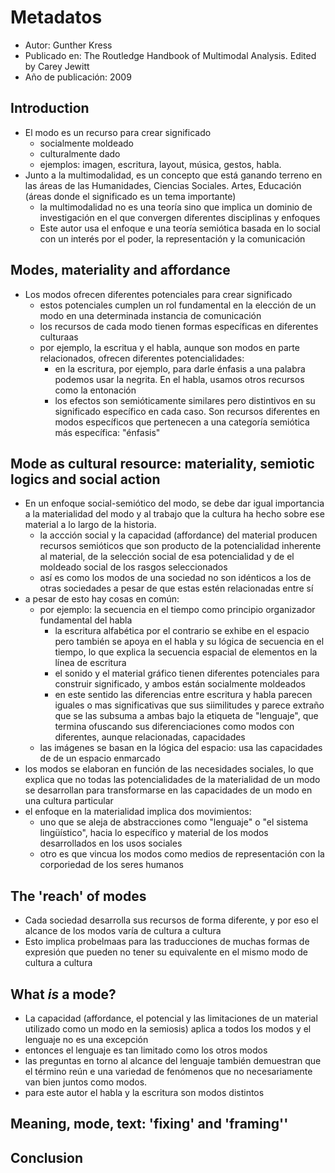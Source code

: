 # Metadatos
- Autor: Gunther Kress
- Publicado en: The Routledge Handbook of Multimodal Analysis. Edited by Carey Jewitt
- Año de publicación: 2009

## Introduction
- El modo es un recurso para crear significado
	- socialmente moldeado
	- culturalmente dado
	- ejemplos: imagen, escritura, layout, música, gestos, habla.
- Junto a la multimodalidad, es un concepto que está ganando terreno en las áreas de las Humanidades, Ciencias Sociales. Artes, Educación (áreas donde el significado es un tema importante)
	- la multimodalidad no es una teoría sino que implica un dominio de investigación en el que convergen diferentes disciplinas y enfoques
	- Este autor usa el enfoque e una teoría semiótica basada en lo social con un interés por el poder, la representación y la comunicación
## Modes, materiality and affordance
- Los modos ofrecen diferentes potenciales para crear significado
	- estos potenciales cumplen un rol fundamental en la elección de un modo en una determinada instancia de comunicación
	- los recursos de cada modo tienen formas específicas en diferentes culturaas
	- por ejemplo, la escritua y el habla, aunque son modos en parte relacionados, ofrecen diferentes potencialidades:
		- en la escritura, por ejemplo, para darle énfasis a una palabra podemos usar la negrita. En el habla, usamos otros recursos como la entonación
		- los efectos son semióticamente similares pero distintivos en su significado específico en cada caso. Son recursos diferentes en modos específicos que pertenecen a una categoría semiótica más específica: "énfasis"
## Mode as cultural resource: materiality, semiotic logics and social action
- En un enfoque social-semiótico del modo, se debe dar igual importancia a la materialidad del modo y al trabajo que la cultura ha hecho sobre ese material a lo largo de la historia.
	- la accción social y la capacidad (affordance) del material producen recursos semióticos que son producto de la potencialidad inherente al material, de la selección social de esa potencialidad y de el moldeado social de los rasgos seleccionados
	- así es como los modos de una sociedad no son idénticos a los de otras sociedades a pesar de que estas estén relacionadas entre sí
- a pesar de esto hay cosas en común:
	-  por ejemplo: la secuencia en el tiempo como principio organizador fundamental del habla
		-  la escritura alfabética por el contrario se exhibe en el espacio pero también se apoya en el habla y su lógica de secuencia en el tiempo, lo que explica la secuencia espacial de elementos en la línea de escritura
		-  el sonido y el material gráfico tienen diferentes potenciales para construir significado, y ambos están socialmente moldeados
		-  en este sentido las diferencias entre escritura y habla parecen iguales o mas significativas que sus siimilitudes y parece extraño que se las subsuma a ambas bajo la etiqueta de "lenguaje", que termina ofuscando sus diferenciaciones como modos con diferentes, aunque relacionadas, capacidades
	-  las imágenes se basan en la lógica del espacio: usa las capacidades de de un espacio enmarcado
-  los modos se elaboran en función de las necesidades sociales, lo que explica que no todas las potencialidades de la materialidad de un modo se desarrollan para transformarse en las capacidades de un modo en una cultura particular
-  el enfoque en la materialidad implica dos movimientos:
	-  uno que se aleja de abstracciones como "lenguaje" o "el sistema lingüístico", hacia lo específico y material de los modos desarrollados en los usos sociales
	-  otro es que vincua los modos como medios de representación con la corporiedad de los seres humanos
## The 'reach' of modes
- Cada sociedad desarrolla sus recursos de forma diferente, y por eso el alcance de los modos varía de cultura a cultura
- Esto implica probelmaas para las traducciones de muchas formas de expresión que pueden no tener su equivalente en el mismo modo de cultura a cultura
## What *is* a mode?
- La capacidad (affordance, el potencial y las limitaciones de un material utilizado como un modo en la semiosis) aplica a todos los modos y el lenguaje no es una excepción
- entonces el lenguaje es tan limitado como los otros modos
- las preguntas en torno al alcance del lenguaje también demuestran que el término reún e una variedad de fenómenos que no necesariamente van bien juntos como modos. 
- para este autor el habla y la escritura son modos distintos
## Meaning, mode, text: 'fixing' and 'framing''
## Conclusion